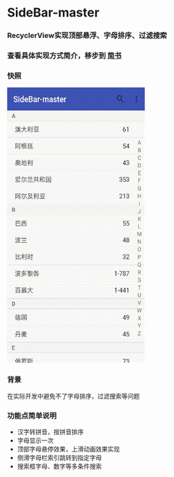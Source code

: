 # SideBar-master

### RecyclerView实现顶部悬浮、字母排序、过滤搜索

### 查看具体实现方式简介，移步到 [简书](https://www.jianshu.com/p/615cda6ac98b) 

### 快照
![](https://github.com/LPTim/SideBar-master/blob/master/snapshot/snapshot.gif)

### 背景
在实际开发中避免不了字母排序，过滤搜索等问题
### 功能点简单说明
- 汉字转拼音，按拼音排序
- 字母显示一次
- 顶部字母悬停效果，上滑动画效果实现
- 侧滑字母栏索引跳转到指定字母
- 搜索框字母、数字等多条件搜索




